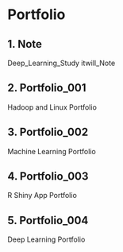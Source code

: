 # **Portfolio**

## 1. Note
Deep_Learning_Study
itwill_Note

## 2. Portfolio_001
Hadoop and Linux Portfolio

## 3. Portfolio_002
Machine Learning Portfolio

## 4. Portfolio_003
R Shiny App Portfolio

## 5. Portfolio_004
Deep Learning Portfolio
